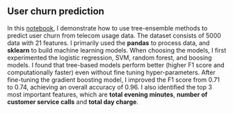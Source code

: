## User churn prediction ##
In this [notebook], I demonstrate how to use tree-ensemble methods to predict user churn  from telecom usage data. The dataset consists of 5000 data with 21 features. I primarily used the **pandas** to process data, and **sklearn** to build machine learning models. When choosing the models, I first experimented the logistic regression, SVM, random forest, and boosing models. I found that tree-based models perform better (higher F1 score and computationally faster) even without fine tuning hyper-parameters. After fine-tuning the gradient boosting model, I improved the F1 score from 0.71 to 0.74, achieving an overall accuracy of 0.96. I also identified the top 3 most important features, which are **total evening minutes**, **number of customer service calls** and **total day charge**.

[notebook]: https://github.com/ffzmm/User-churn-prediction/blob/master/user_churn_prediction.ipynb